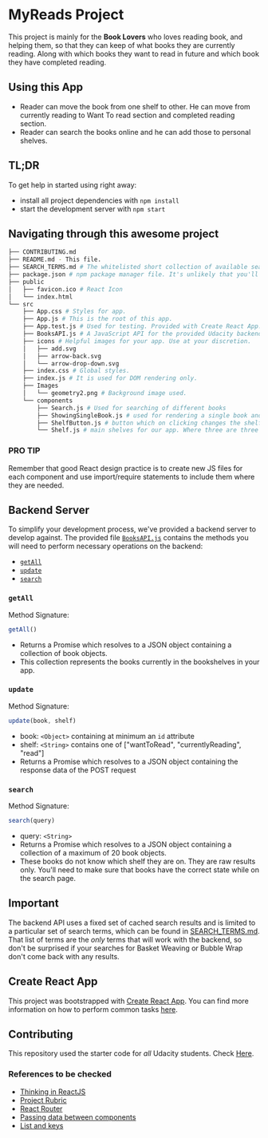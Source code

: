 # MyReads Project

This project is mainly for the **Book Lovers** who loves reading book, and helping them, so that they can keep of what books they are currently reading. Along with which books they want to read in future and which book they have completed reading.

## Using this App

* Reader can move the book from one shelf to other. He can move from currently reading to Want To read section and completed reading section.
* Reader can search the books online and he can add those to personal shelves. 

## TL;DR

To get help in started using right away:

* install all project dependencies with `npm install`
* start the development server with `npm start`

## Navigating through this awesome project
```bash
├── CONTRIBUTING.md
├── README.md - This file.
├── SEARCH_TERMS.md # The whitelisted short collection of available search terms for you to use with your app.
├── package.json # npm package manager file. It's unlikely that you'll need to modify this.
├── public
│   ├── favicon.ico # React Icon
│   └── index.html 
└── src
    ├── App.css # Styles for app.
    ├── App.js # This is the root of this app. 
    ├── App.test.js # Used for testing. Provided with Create React App. Testing is encouraged, but not required.
    ├── BooksAPI.js # A JavaScript API for the provided Udacity backend. Instructions for the methods are below.
    ├── icons # Helpful images for your app. Use at your discretion.
    │   ├── add.svg
    │   ├── arrow-back.svg
    │   └── arrow-drop-down.svg
    ├── index.css # Global styles.
    ├── index.js # It is used for DOM rendering only.
    ├── Images
    │   └── geometry2.png # Background image used.
    └── components
        ├── Search.js # Used for searching of different books
        ├── ShowingSingleBook.js # used for rendering a single book and contain all the properties of book
        ├── ShelfButton.js # button which on clicking changes the shelf on the book.
        └── Shelf.js # main shelves for our app. Where three are three shelves "currentlyReading", "wantToRead", "read" and all the books are placed in their respective shelf.     
```
### PRO TIP

Remember that good React design practice is to create new JS files for each component and use import/require statements to include them where they are needed.

## Backend Server

To simplify your development process, we've provided a backend server to develop against. The provided file [`BooksAPI.js`](src/BooksAPI.js) contains the methods you will need to perform necessary operations on the backend:

* [`getAll`](#getall)
* [`update`](#update)
* [`search`](#search)

### `getAll`

Method Signature:

```js
getAll()
```

* Returns a Promise which resolves to a JSON object containing a collection of book objects.
* This collection represents the books currently in the bookshelves in your app.

### `update`

Method Signature:

```js
update(book, shelf)
```

* book: `<Object>` containing at minimum an `id` attribute
* shelf: `<String>` contains one of ["wantToRead", "currentlyReading", "read"]  
* Returns a Promise which resolves to a JSON object containing the response data of the POST request

### `search`

Method Signature:

```js
search(query)
```

* query: `<String>`
* Returns a Promise which resolves to a JSON object containing a collection of a maximum of 20 book objects.
* These books do not know which shelf they are on. They are raw results only. You'll need to make sure that books have the correct state while on the search page.

## Important
The backend API uses a fixed set of cached search results and is limited to a particular set of search terms, which can be found in [SEARCH_TERMS.md](SEARCH_TERMS.md). That list of terms are the _only_ terms that will work with the backend, so don't be surprised if your searches for Basket Weaving or Bubble Wrap don't come back with any results.

## Create React App

This project was bootstrapped with [Create React App](https://github.com/facebookincubator/create-react-app). You can find more information on how to perform common tasks [here](https://github.com/facebookincubator/create-react-app/blob/master/packages/react-scripts/template/README.md).

## Contributing

This repository used the starter code for _all_ Udacity students. Check [Here](https://github.com/udacity/reactnd-project-myreads-starter).

### References to be checked
* [Thinking in ReactJS](https://reactjs.org/docs/thinking-in-react.html)
* [Project Rubric](https://review.udacity.com/#!/rubrics/918/view)
* [React Router](https://reacttraining.com/react-router/web/api/BrowserRouter)
* [Passing data between components](https://medium.com/@ruthmpardee/passing-data-between-react-components-103ad82ebd17)
* [List and keys](https://reactjs.org/docs/lists-and-keys.html)